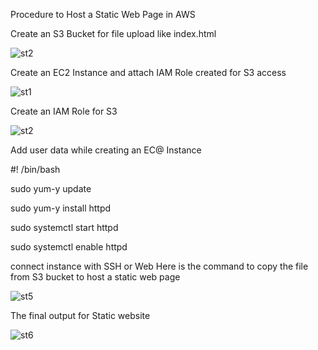 Procedure to Host a Static Web Page in AWS

Create an S3 Bucket for file upload like index.html

![st2](https://github.com/shiyammk/Static-Website-AWS/assets/160907011/74cdd06a-0983-4471-920c-575c4eaa2705)

Create an EC2 Instance and attach IAM Role created for S3 access

![st1](https://github.com/shiyammk/Static-Website-AWS/assets/160907011/3f44b91d-72ce-447d-9a39-153c001a1959)

Create an IAM Role for S3

![st2](https://github.com/shiyammk/Static-Website-AWS/assets/160907011/6c7de2b4-e503-40d4-833f-0f79b53cefbd)

Add user data while creating an EC@ Instance

#! /bin/bash

sudo yum-y update

sudo yum-y install httpd

sudo systemctl start httpd

sudo systemctl enable httpd

connect instance with SSH or Web Here is the command to copy the file from S3 bucket to host a static web page

![st5](https://github.com/shiyammk/Static-Website-AWS/assets/160907011/fb512b47-63e2-46d1-bd59-edaa28c10f53)

The final output for Static website

![st6](https://github.com/shiyammk/Static-Website-AWS/assets/160907011/493fc2f2-e326-45f9-a04f-7665984d8a1d)
